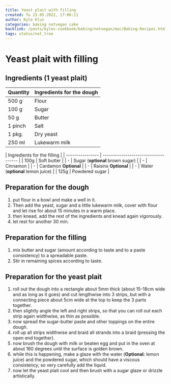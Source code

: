 ```yaml
---
title: Yeast plait with filling
created: Tu 23.05.2022, 17:06:11
author: Kyle Klus
categories: baking notvegan cake
backlink: /posts/kyles-cookbook/baking/notvegan/moc/Baking-Recipes.html
tags: status/not_tree
---
```


# Yeast plait with filling

## Ingredients (1 yeast plait)

| Quantity | Ingredients for the dough |
| ---------------- | -------------------- |
| 500 g | Flour |
| 100 g | Sugar |
| 50 g | Butter |
| 1 pinch | Salt |
| 1 pkg. | Dry yeast |
| 250 ml | Lukewarm milk |

| Ingredients for the filling |
| ---------------- | ------------------------------------ |
| 100g | Soft butter |
| - | Sugar (**optional** brown sugar) |
| - | Cinnamon |
| - | Cardamon **Optional** |
| - | Raisins **Optional** |
| - | Water (**optional** lemon juice) |
| 125g | Powdered sugar |

## Preparation for the dough

1. put flour in a bowl and make a well in it.
2. Then add the yeast, sugar and a little lukewarm milk, cover with flour and let rise for about 15 minutes in a warm place.
3. then knead, add the rest of the ingredients and knead again vigorously.
4. let rest for another 30 min.

## Preparation for the filling

1. mix butter and sugar (amount according to taste and to a paste consistency) to a spreadable paste.
2. Stir in remaining spices according to taste.

## Preparation for the yeast plait

1. roll out the dough into a rectangle about 5mm thick (about 15-18cm wide and as long as it goes) and cut lengthwise into 3 strips, but with a connecting piece about 5cm wide at the top to keep the 3 parts together.
2. then slightly angle the left and right strips, so that you can roll out each strip again widthwise, as thin as possible.
3. now spread the sugar-butter paste and other toppings on the entire dough.
4. roll up all strips widthwise and braid all strands into a braid (pressing the open end together).
5. now brush the dough with milk or beaten egg and put in the oven at about 160 degrees until the surface is golden brown.
6. while this is happening, make a glaze with the water (**Optional:** lemon juice) and the powdered sugar, which should have a viscous consistency, so very carefully add the liquid.
7. now let the yeast plait cool and then brush with a sugar glaze or drizzle artistically.
